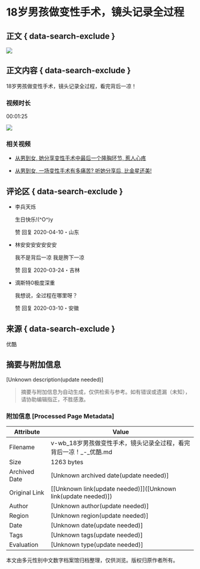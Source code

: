# 18岁男孩做变性手术，镜头记录全过程

## 正文 { data-search-exclude }


![](https://m.ykimg.com/054101015DE367DDADCA612A9D0791E2?x-oss-process=image/resize,w_312/interlace,1/quality,Q_80)

## 正文内容 { data-search-exclude }

18岁男孩做变性手术，镜头记录全过程，看完背后一凉！

### 视频时长

00:01:25

![](https://m.ykimg.com/054101015DE4D419ADD016180C580836?x-oss-process=image/resize,w_312/interlace,1/quality,Q_80)

### 相关视频

- [从男到女, 她分享变性手术中最后一个隆胸环节, 惹人心疼](https://v-wb.youku.com/v_show/id_XMzIyNzI0NDM5Ng==.html?scm=20140719.rcmd.239329.video_XMzIyNzI0NDM5Ng==)
  
- [从男到女, 一场变性手术有多痛苦? 听她分享后, 比金星还美!](https://v-wb.youku.com/v_show/id_XMzIwOTYyOTcxNg==.html?scm=20140719.rcmd.239329.video_XMzIwOTYyOTcxNg==)

## 评论区 { data-search-exclude }

- 李兵天烁
  
  生日快乐!(^O^)y
  
  赞  回复 2020-04-10・山东

- 林安安安安安安安

  我不是背后一凉 我是胯下一凉
  
  赞  回复 2020-03-24・吉林

- 滴斯特0极度深重

  我想说，全过程在哪里呀？
  
  赞  回复 2020-03-10・安徽

## 来源 { data-search-exclude }

优酷
<!-- tcd_original_link http://v-wb.youku.com/v_show/id_XNDQ1NTY0NzAwOA==.html?scm=20140719.manual.240103.video_XNDQ1NTY0NzAwOA== -->


## 摘要与附加信息

<!-- tcd_abstract -->
[Unknown description(update needed)]
<!-- tcd_abstract_end -->

> 摘要与附加信息为自动生成，仅供检索与参考。如有错误或遗漏（未知），请协助编辑指正，不胜感激。

### 附加信息 [Processed Page Metadata]

| Attribute       | Value                                  |
|-----------------|----------------------------------------|
| Filename        | v-wb_18岁男孩做变性手术，镜头记录全过程，看完背后一凉！_-_优酷.md                             |
| Size            | 1263 bytes                           |
| Archived Date   | [Unknown archived date(update needed)]                             |
| Original Link   | [[Unknown link(update needed)]]([Unknown link(update needed)])                       |
| Author          | [Unknown author(update needed)]                               |
| Region          | [Unknown region(update needed)]                               |
| Date            | [Unknown date(update needed)]                                 |
| Tags            | [Unknown tags(update needed)]                                 |
| Evaluation            | [Unknown type(update needed)]                                 |
<!-- tcd_table_end -->

本文由多元性别中文数字档案馆归档整理，仅供浏览。版权归原作者所有。
